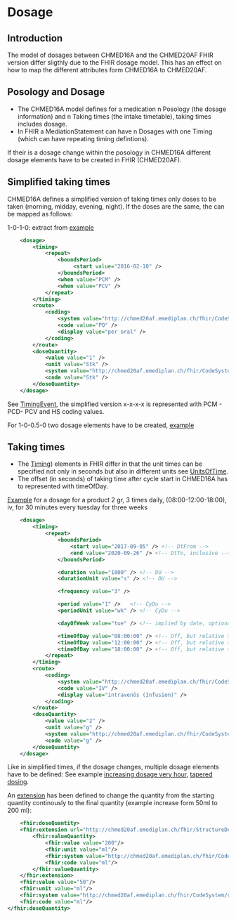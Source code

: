 # Dosage

## Introduction

The model of dosages between CHMED16A and the CHMED20AF FHIR version differ sligthly due to the FHIR dosage model.
This has an effect on how to map the different attributes form CHMED16A to CHMED20AF.

## Posology and Dosage

* The CHMED16A model defines for a medication n Posology (the dosage information) and n Taking times (the intake timetable), taking times includes dosage.
* In FHIR a MediationStatement can have n Dosages with one Timing (which can have repeating timing defintions).

If their is a dosage change within the posology in CHMED16A different dosage elements have to be created in FHIR (CHMED20AF).

## Simplified taking times

CHMED16A defines a simplified version of taking times only doses to be taken (morning, midday, evening, night). If the doses
are the same, the can be mapped as follows:

1-0-1-0: extract from [example](MedicationStatement-chmed20af-mp-medicationstatement-s01-3.html)

```xml
	<dosage>
		<timing>
			<repeat>
				<boundsPeriod>
					 <start value="2016-02-10" />
				</boundsPeriod>
				<when value="PCM" />
				<when value="PCV" />
			</repeat>
		</timing>
		<route>
			<coding>
				<system value="http://chmed20af.emediplan.ch/fhir/CodeSystem/chmed20af-codesystem-cdtyp26" />
				<code value="PO" />
				<display value="per oral" />
			</coding>
		</route>
		<doseQuantity>
			<value value="1" />
			<unit value="Stk" />
			<system value="http://chmed20af.emediplan.ch/fhir/CodeSystem/chmed20af-codesystem-cdtyp9" />
			<code value="Stk" />
		</doseQuantity>
	</dosage>
```
See [TimingEvent](https://www.hl7.org/fhir/v3/TimingEvent/cs.html), the simplified version x-x-x-x is represented with PCM - PCD- PCV and HS coding values. 

For 1-0-0.5-0 two dosage elements have to be created, [example](MedicationStatement-chmed20af-mp-medicationstatement-s02-3.html)

## Taking times
* The [Timing](https://www.hl7.org/fhir/datatypes.html#Timing)) elements in FHIR differ in that the unit times can be specified not only in seconds but also in different units see [UnitsOfTime](https://www.hl7.org/fhir/valueset-units-of-time.html).
* The offset (in seconds) of taking time after cycle start in CHMED16A has to represented with timeOfDay.

[Example](MedicationStatement-chmed20af-mp-medicationstatement-tt-2-multiple-meronem.html) for a dosage for a product 2 gr, 3 times daily, (08:00-12:00-18:00), iv, for 30 minutes every tuesday for three weeks

```xml
	<dosage>
		<timing>
			<repeat>
				<boundsPeriod>
					<start value="2017-09-05" /> <!-- DtFrom -->
					<end value="2020-09-26" /> <!-- DtTo, inclusive -->
				</boundsPeriod>

				<duration value="1800" /> <!-- DU -->
				<durationUnit value="s" /> <!-- DU -->

				<frequency value="3" />

				<period value="1" />   <!-- CyDu -->
				<periodUnit value="wk" /> <!-- CyDu -->

				<dayOfWeek value="tue" /> <!-- implied by date, optional -->

				<timeOfDay value="08:00:00" /> <!-- Off, but relative to timeOfDay -->
				<timeOfDay value="12:00:00" /> <!-- Off, but relative to timeOfDay -->
				<timeOfDay value="18:00:00" /> <!-- Off, but relative to timeOfDay -->
			</repeat>
		</timing>
        <route>
			<coding>
				<system value="http://chmed20af.emediplan.ch/fhir/CodeSystem/chmed20af-codesystem-cdtyp26" />
				<code value="IV" />
				<display value="intravenös (Infusion)" />
			</coding>
		</route>
		<doseQuantity>
			<value value="2" />
			<unit value="g" />
			<system value="http://chmed20af.emediplan.ch/fhir/CodeSystem/chmed20af-codesystem-cdtyp9" />
			<code value="g" />
		</doseQuantity>
    </dosage> 
```

Like in simplified times, if the dosage changes, multiple dosage elements have to be defined: See example [increasing dosage very hour](MedicationStatement-chmed20af-mp-medicationstatement-tt-1-diffrates-mathbera.html), [tapered dosing](MedicationStatement-chmed20af-mp-medicationstatement-tt-4-spiricort.html).

An [extension](StructureDefinition-chmed20af-dosequantityto.html) has been defined to change the quantity from the starting quantity continously to the final quantity (example increase form 50ml to 200 ml):

```xml
	<fhir:doseQuantity>
	<fhir:extension url="http://chmed20af.emediplan.ch/fhir/StructureDefinition/chmed20af-dosequantityto">
		<fhir:valueQuantity>
			<fhir:value value="200"/>
			<fhir:unit value="ml"/>
			<fhir:system value="http://chmed20af.emediplan.ch/fhir/CodeSystem/chmed20af-codesystem-cdtyp9"/>
			<fhir:code value="ml"/>
		</fhir:valueQuantity>
	</fhir:extension>
	<fhir:value value="50"/>
	<fhir:unit value="ml"/>
	<fhir:system value="http://chmed20af.emediplan.ch/fhir/CodeSystem/chmed20af-codesystem-cdtyp9"/>
	<fhir:code value="ml"/>
</fhir:doseQuantity>

```

